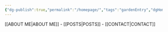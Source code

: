 ```yaml
---
{"dg-publish":true,"permalink":"/homepage/","tags":"gardenEntry","dgHomeLink":true,"dgPassFrontmatter":false}
---
```



[[ABOUT ME|ABOUT ME]] - [[POSTS|POSTS]] - [[CONTACT|CONTACT]]
